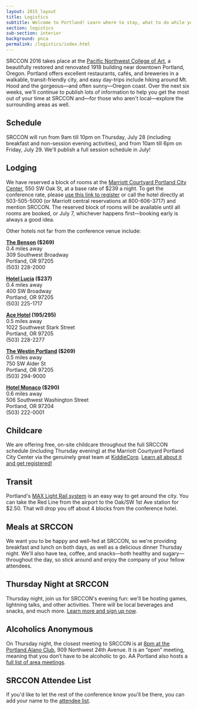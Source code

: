```yaml
---
layout: 2015_layout
title: Logistics
subtitle: Welcome to Portland! Learn where to stay, what to do while you're in town, and how to have the best time at SRCCON
section: logistics
sub-section: interior
background: pnca
permalink: /logistics/index.html
---
```

SRCCON 2016 takes place at the [Pacific Northwest College of Art](https://www.google.com/maps/place/Pacific+Northwest+College+of+Art/@45.5269699,-122.6803404,17z/data=!3m1!4b1!4m5!3m4!1s0x549509fec32013d9:0x3ad790efffd31e44!8m2!3d45.5269699!4d-122.6781517), a beautifully restored and renovated 1918 building near downtown Portland, Oregon. Portland offers excellent restaurants, cafés, and breweries in a walkable, transit-friendly city, and easy day-trips include hiking around Mt. Hood and the gorgeous—and often sunny—Oregon coast. Over the next six weeks, we'll continue to publish lots of information to help you get the most out of your time at SRCCON and—for those who aren't local—explore the surrounding areas as well.

## Schedule
SRCCON will run from 9am till 10pm on Thursday, July 28 (including breakfast and non-session evening activities), and from 10am till 6pm on Friday, July 29. We'll publish a full session schedule in July!

## Lodging

We have reserved a block of rooms at the [Marriott Courtyard Portland City Center](http://www.marriott.com/hotels/travel/pdxpc-courtyard-portland-city-center/), 550 SW Oak St, at a base rate of $239 a night. To get the conference rate, please [use this link to register](http://www.marriott.com/meeting-event-hotels/group-corporate-travel/groupCorp.mi?resLinkData=SRCCON%20Room%20Block%5Epdxpc%60WESWESA%60239.00%60USD%60false%601%607/26/16%607/31/16%607/5/16&app=resvlink&stop_mobi=yes) or call the hotel directly at 503-505-5000 (or Marriott central reservations at 800-606-3717) and mention SRCCON. The reserved block of rooms will be available until all rooms are booked, or July 7, whichever happens first—booking early is always a good idea.

Other hotels not far from the conference venue include:

**[The Benson](https://www.coasthotels.com/hotels/oregon/portland/the-benson-hotel/) ($269)**
<br>0.4 miles away
<br>309 Southwest Broadway
<br>Portland, OR 97205
<br>(503) 228-2000

**[Hotel Lucia](http://hotellucia.com/) ($237)**
<br>0.4 miles away
<br>400 SW Broadway
<br>Portland, OR 97205
<br>(503) 225-1717

**[Ace Hotel](http://www.acehotel.com/portland) ($195/$295)**
<br>0.5 miles away
<br>1022 Southwest Stark Street
<br>Portland, OR 97205
<br>(503) 228-2277

**[The Westin Portland](http://www.westinportland.com/) ($269)**
<br>0.5 miles away
<br>750 SW Alder St
<br>Portland, OR 97205
<br>(503) 294-9000

**[Hotel Monaco](http://www.monaco-portland.com/) ($290)**
<br>0.6 miles away
<br>506 Southwest Washington Street
<br>Portland, OR 97204
<br>(503) 222-0001

## Childcare
We are offering free, on-site childcare throughout the full SRCCON schedule (including Thursday evening) at the Marriott Courtyard Portland City Center via the genuinely great team at [KiddieCorp](https://www.kiddiecorp.com/). [Learn all about it and get registered!](http://srccon.org/childcare/)

## Transit
Portland's [MAX Light Rail system](https://trimet.org/max/) is an easy way to get around the city. You can take the Red Line from the airport to the Oak/SW 1st Ave station for $2.50. That will drop you off about 4 blocks from the conference hotel.

## Meals at SRCCON
We want you to be happy and well-fed at SRCCON, so we're providing breakfast and lunch on both days, as well as a delicious dinner Thursday night. We'll also have tea, coffee, and snacks—both healthy and sugary—throughout the day, so stick around and enjoy the company of your fellow attendees.

## Thursday Night at SRCCON
Thursday night, join us for SRCCON's evening fun: we'll be hosting games, lightning talks, and other activities. There will be local beverages and snacks, and much more. [Learn more and sign up now](https://public.etherpad-mozilla.org/p/SRCCON2016).

## Alcoholics Anonymous
On Thursday night, the closest meeting to SRCCON is at [8pm at the Portland Alano Club](http://home.pdxaa.org/meetings/thurs-night-candlelight/?d=4&r=45&t=O), 909 Northwest 24th Avenue. It is an “open” meeting, meaning that you don’t have to be alcoholic to go. AA Portland also hosts a [full list of area meetings](http://home.pdxaa.org/meetings/).

## SRCCON Attendee List
If you'd like to let the rest of the conference know you'll be there, you can add your name to the [attendee list](https://public.etherpad-mozilla.org/p/SRCCON2016-attendees).
